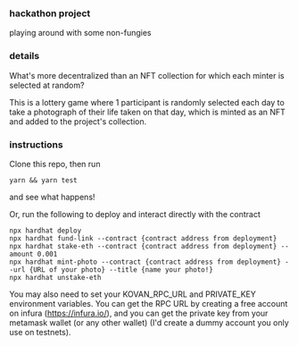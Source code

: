### hackathon project
playing around with some non-fungies

### details

What's more decentralized than an NFT collection for which each minter is selected at random?

 This is a lottery game where 1 participant is randomly selected each day to take a photograph of their life taken on that day, which is minted as an NFT and added to the project's collection. 

### instructions

Clone this repo, then run
```
yarn && yarn test
```
and see what happens!

Or, run the following to deploy and interact directly with the contract
```
npx hardhat deploy
npx hardhat fund-link --contract {contract address from deployment}
npx hardhat stake-eth --contract {contract address from deployment} --amount 0.001
npx hardhat mint-photo --contract {contract address from deployment} --url {URL of your photo} --title {name your photo!}
npx hardhat unstake-eth
```

You may also need to set your KOVAN_RPC_URL and PRIVATE_KEY environment variables. You can get the RPC URL by creating a free account on infura (https://infura.io/), and you can get the private key from your metamask wallet (or any other wallet) (I'd create a dummy account you only use on testnets).
